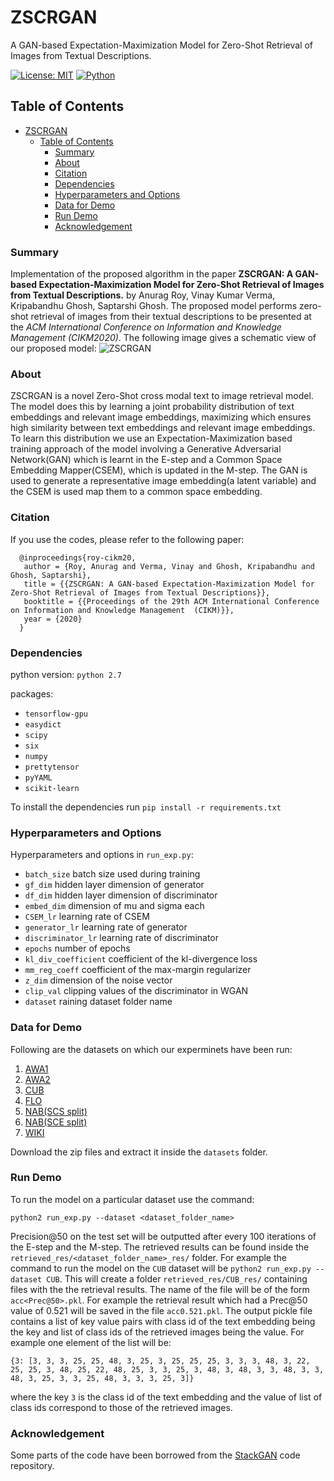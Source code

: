# ZSCRGAN

A GAN-based Expectation-Maximization Model for Zero-Shot Retrieval of Images from Textual Descriptions.

[![License: MIT](https://img.shields.io/badge/License-MIT-yellow.svg)](https://opensource.org/licenses/MIT)
[![Python](https://img.shields.io/badge/python-2.7-blue.svg)](https://www.python.org/)


## Table of Contents

- [ZSCRGAN](#zscrgan)
  - [Table of Contents](#table-of-contents)
    - [Summary](#summary)
    - [About](#about)
    - [Citation](#citation)
    - [Dependencies](#dependencies)
    - [Hyperparameters and Options](#hyperparameters-and-options)
    - [Data for Demo](#data-for-demo)
    - [Run Demo](#run-demo)
    - [Acknowledgement](#acknowledgement)

### Summary
Implementation of the proposed algorithm in the paper **ZSCRGAN: A GAN-based Expectation-Maximization Model for Zero-Shot Retrieval of Images from Textual Descriptions.** by Anurag Roy, Vinay Kumar Verma, Kripabandhu Ghosh, Saptarshi Ghosh. The proposed model performs zero-shot retrieval of images from their textual descriptions to be presented at the *ACM International Conference on Information and Knowledge Management (CIKM2020)*. The  following image gives a schematic view of our proposed model:
![ZSCRGAN](ZSCRGAN.png)


### About
ZSCRGAN is a novel Zero-Shot cross modal text to image retrieval model. The model does this by learning a joint probability distribution of text embeddings and relevant image embeddings, maximizing which ensures high similarity between text embeddings and relevant image embeddings. To learn this distribution we use an Expectation-Maximization based training approach of the model involving a Generative Adversarial Network(GAN) which is learnt in the E-step and a Common Space Embedding Mapper(CSEM), which is updated in the M-step. The GAN is used to generate a representative image embedding(a latent variable) and the  CSEM is used map them to a common space embedding.

### Citation
If you use the codes, please refer to the following paper:
```
  @inproceedings{roy-cikm20,
   author = {Roy, Anurag and Verma, Vinay and Ghosh, Kripabandhu and Ghosh, Saptarshi},
   title = {{ZSCRGAN: A GAN-based Expectation-Maximization Model for Zero-Shot Retrieval of Images from Textual Descriptions}},
   booktitle = {{Proceedings of the 29th ACM International Conference on Information and Knowledge Management  (CIKM)}},
   year = {2020}
  }
```

### Dependencies
python version: `python 2.7`

packages: 
- `tensorflow-gpu`
- `easydict`
- `scipy`
- `six`
- `numpy`
- `prettytensor`
- `pyYAML`
- `scikit-learn`

To install the dependencies run `pip install -r requirements.txt`

### Hyperparameters and Options
Hyperparameters and options in  `run_exp.py`:

- `batch_size` batch size used during training
- `gf_dim` hidden layer dimension of generator
- `df_dim` hidden layer dimension of discriminator
- `embed_dim` dimension of mu and sigma each
- `CSEM_lr` learning rate of CSEM
- `generator_lr` learning rate of generator
- `discriminator_lr` learning rate of discriminator
- `epochs` number of epochs
- `kl_div_coefficient` coefficient of the kl-divergence loss
- `mm_reg_coeff` coefficient of the max-margin regularizer
- `z_dim` dimension of the noise vector
- `clip_val` clipping values of the discriminator in WGAN
- `dataset` raining dataset folder name



### Data for Demo
Following are the datasets on which our experminets have been run: 

1. [AWA1](https://iitkgpacin-my.sharepoint.com/:u:/g/personal/anurag_roy_iitkgp_ac_in/ERoi6WnOgA5DvwfALnPXmxMBKsx6KJsUQjNcPTpWezfMnA?e=t6qpUs)
2. [AWA2](https://iitkgpacin-my.sharepoint.com/:u:/g/personal/anurag_roy_iitkgp_ac_in/EWdq-DmUmmxAnQYKNxNeBkUBX9aN1g3EMTQ8bFY8LdO5_w?e=KXtgh1)
3. [CUB](https://iitkgpacin-my.sharepoint.com/:u:/g/personal/anurag_roy_iitkgp_ac_in/EZtHWPLWQRhKhpGzlMwGXg0BFKJS89AgThfCTU_d6G9Qhg?e=h1ogbX)
4. [FLO](https://iitkgpacin-my.sharepoint.com/:u:/g/personal/anurag_roy_iitkgp_ac_in/EdiIbbe0g8VCoHXdG-JRHk0BxlObK9m4VYYdFXFQK_tWuA?e=X0ebBw)
5. [NAB(SCS split)](https://iitkgpacin-my.sharepoint.com/:u:/g/personal/anurag_roy_iitkgp_ac_in/EckFegwRkMNJr7lEeiFdheIBrgGJVfTDy-vtyOLJAYWZzg?e=uRDLKH)
6. [NAB(SCE split)](https://iitkgpacin-my.sharepoint.com/:u:/g/personal/anurag_roy_iitkgp_ac_in/EYH2h6ER_y9PqH0VR7Ex5tkB3glrYFAl0RRmiPUhEpdKcw?e=BEq8CP)
7. [WIKI](https://iitkgpacin-my.sharepoint.com/:u:/g/personal/anurag_roy_iitkgp_ac_in/EY21_oBLEsBJnQCkjeXj-woBqFxUsFovpuVHfsp1-wpavA?e=lz3T1I)

Download the zip files and extract it inside the `datasets` folder.

### Run Demo
To run the model on a particular dataset use the command:

`python2 run_exp.py --dataset <dataset_folder_name>`

Precision@50 on the test set will be outputted after every 100 iterations of the E-step and the M-step.
The retrieved results can be found inside the `retrieved_res/<dataset_folder_name>_res/` folder. For example the command to run the model on the `CUB` dataset will be `python2 run_exp.py --dataset CUB`. This will create a folder `retrieved_res/CUB_res/` containing files with the the retrieval results. The name of the file will be of the form `acc<Prec@50>.pkl`. For example the retrieval result which had a Prec@50 value of 0.521 will be saved in the file `acc0.521.pkl`. The output pickle file contains a list of key value pairs with class id of the text embedding being the key and list of class ids of the retrieved images being the value. For example one element of the list will be:

```
{3: [3, 3, 3, 25, 25, 48, 3, 25, 3, 25, 25, 25, 3, 3, 3, 48, 3, 22, 25, 25, 3, 48, 25, 22, 48, 25, 3, 3, 25, 3, 48, 3, 48, 3, 3, 48, 3, 3, 48, 3, 25, 3, 3, 25, 48, 3, 3, 3, 25, 3]}
```
where the key `3` is the class id of the text embedding and the value of list of class ids correspond to those of the retrieved images.



### Acknowledgement

Some parts of the code have been borrowed from the [StackGAN](https://github.com/hanzhanggit/StackGAN) code repository. 
